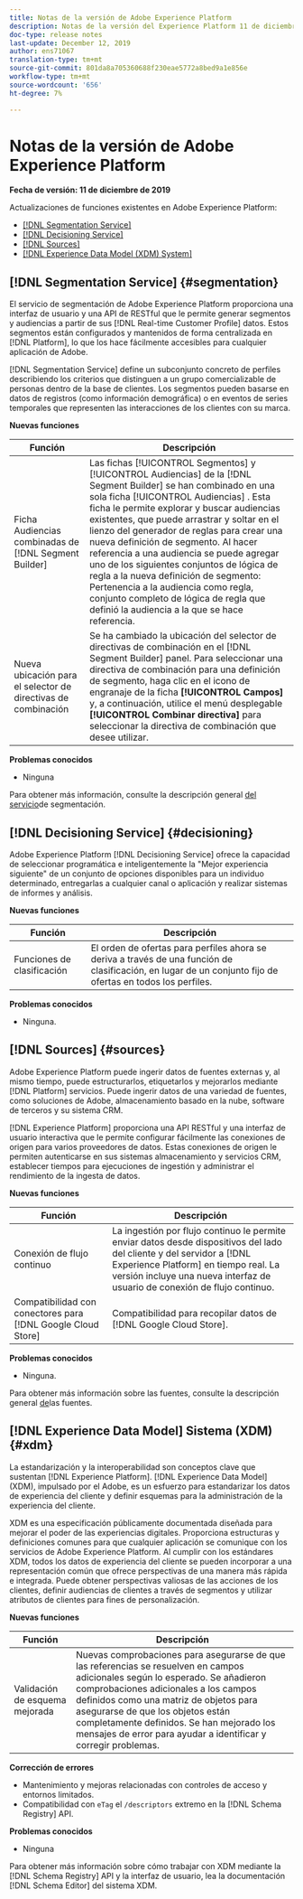 ```yaml
---
title: Notas de la versión de Adobe Experience Platform
description: Notas de la versión del Experience Platform 11 de diciembre de 2019
doc-type: release notes
last-update: December 12, 2019
author: ens71067
translation-type: tm+mt
source-git-commit: 801da8a705360688f230eae5772a8bed9a1e856e
workflow-type: tm+mt
source-wordcount: '656'
ht-degree: 7%

---
```



# Notas de la versión de Adobe Experience Platform

**Fecha de versión: 11 de diciembre de 2019**

Actualizaciones de funciones existentes en Adobe Experience Platform:

* [[!DNL Segmentation Service]](#segmentation)
* [[!DNL Decisioning Service]](#decisioning)
* [[!DNL Sources]](#sources)
* [[!DNL Experience Data Model (XDM) System]](#xdm)

## [!DNL Segmentation Service] {#segmentation}

El servicio de segmentación de Adobe Experience Platform proporciona una interfaz de usuario y una API de RESTful que le permite generar segmentos y audiencias a partir de sus [!DNL Real-time Customer Profile] datos. Estos segmentos están configurados y mantenidos de forma centralizada en [!DNL Platform], lo que los hace fácilmente accesibles para cualquier aplicación de Adobe.

[!DNL Segmentation Service] define un subconjunto concreto de perfiles describiendo los criterios que distinguen a un grupo comercializable de personas dentro de la base de clientes. Los segmentos pueden basarse en datos de registros (como información demográfica) o en eventos de series temporales que representen las interacciones de los clientes con su marca.

**Nuevas funciones**

| Función | Descripción |
|--- | ---|
| Ficha Audiencias combinadas de [!DNL Segment Builder] | Las fichas [!UICONTROL Segmentos] y [!UICONTROL Audiencias] de la [!DNL Segment Builder] se han combinado en una sola ficha [!UICONTROL Audiencias] . Esta ficha le permite explorar y buscar audiencias existentes, que puede arrastrar y soltar en el lienzo del generador de reglas para crear una nueva definición de segmento. Al hacer referencia a una audiencia se puede agregar uno de los siguientes conjuntos de lógica de regla a la nueva definición de segmento: Pertenencia a la audiencia como regla, conjunto completo de lógica de regla que definió la audiencia a la que se hace referencia. |
| Nueva ubicación para el selector de directivas de combinación | Se ha cambiado la ubicación del selector de directivas de combinación en el [!DNL Segment Builder] panel. Para seleccionar una directiva de combinación para una definición de segmento, haga clic en el icono de engranaje de la ficha **[!UICONTROL Campos]** y, a continuación, utilice el menú desplegable **[!UICONTROL Combinar directiva]** para seleccionar la directiva de combinación que desee utilizar. |

**Problemas conocidos**

* Ninguna

Para obtener más información, consulte la descripción general [del servicio](../../segmentation/home.md)de segmentación.

## [!DNL Decisioning Service] {#decisioning}

Adobe Experience Platform [!DNL Decisioning Service] ofrece la capacidad de seleccionar programática e inteligentemente la &quot;Mejor experiencia siguiente&quot; de un conjunto de opciones disponibles para un individuo determinado, entregarlas a cualquier canal o aplicación y realizar sistemas de informes y análisis.

**Nuevas funciones**

| Función | Descripción |
| -----------| ---------- |
| Funciones de clasificación | El orden de ofertas para perfiles ahora se deriva a través de una función de clasificación, en lugar de un conjunto fijo de ofertas en todos los perfiles. |

**Problemas conocidos**

* Ninguna.

## [!DNL Sources] {#sources}

Adobe Experience Platform puede ingerir datos de fuentes externas y, al mismo tiempo, puede estructurarlos, etiquetarlos y mejorarlos mediante [!DNL Platform] servicios. Puede ingerir datos de una variedad de fuentes, como soluciones de Adobe, almacenamiento basado en la nube, software de terceros y su sistema CRM.

[!DNL Experience Platform] proporciona una API RESTful y una interfaz de usuario interactiva que le permite configurar fácilmente las conexiones de origen para varios proveedores de datos. Estas conexiones de origen le permiten autenticarse en sus sistemas almacenamiento y servicios CRM, establecer tiempos para ejecuciones de ingestión y administrar el rendimiento de la ingesta de datos.

**Nuevas funciones**

| Función | Descripción |
| ---------- | ------------ |
| Conexión de flujo continuo | La ingestión por flujo continuo le permite enviar datos desde dispositivos del lado del cliente y del servidor a [!DNL Experience Platform] en tiempo real. La versión incluye una nueva interfaz de usuario de conexión de flujo continuo. |
| Compatibilidad con conectores para [!DNL Google Cloud Store] | Compatibilidad para recopilar datos de [!DNL Google Cloud Store]. |

**Problemas conocidos**

* Ninguna.

Para obtener más información sobre las fuentes, consulte la descripción general [de](../../sources/home.md)las fuentes.

## [!DNL Experience Data Model] Sistema (XDM) {#xdm}

La estandarización y la interoperabilidad son conceptos clave que sustentan [!DNL Experience Platform]. [!DNL Experience Data Model] (XDM), impulsado por el Adobe, es un esfuerzo para estandarizar los datos de experiencia del cliente y definir esquemas para la administración de la experiencia del cliente.

XDM es una especificación públicamente documentada diseñada para mejorar el poder de las experiencias digitales. Proporciona estructuras y definiciones comunes para que cualquier aplicación se comunique con los servicios de Adobe Experience Platform. Al cumplir con los estándares XDM, todos los datos de experiencia del cliente se pueden incorporar a una representación común que ofrece perspectivas de una manera más rápida e integrada. Puede obtener perspectivas valiosas de las acciones de los clientes, definir audiencias de clientes a través de segmentos y utilizar atributos de clientes para fines de personalización.

**Nuevas funciones**

| Función | Descripción |
|--- | ---|
| Validación de esquema mejorada | Nuevas comprobaciones para asegurarse de que las referencias se resuelven en campos adicionales según lo esperado. Se añadieron comprobaciones adicionales a los campos definidos como una matriz de objetos para asegurarse de que los objetos están completamente definidos. Se han mejorado los mensajes de error para ayudar a identificar y corregir problemas. |

**Corrección de errores**

* Mantenimiento y mejoras relacionadas con controles de acceso y entornos limitados.
* Compatibilidad con `eTag` el `/descriptors` extremo en la [!DNL Schema Registry] API.

**Problemas conocidos**

* Ninguna

Para obtener más información sobre cómo trabajar con XDM mediante la [!DNL Schema Registry] API y la interfaz de usuario, lea la documentación [!DNL Schema Editor] del sistema [](../../xdm/home.md)XDM.